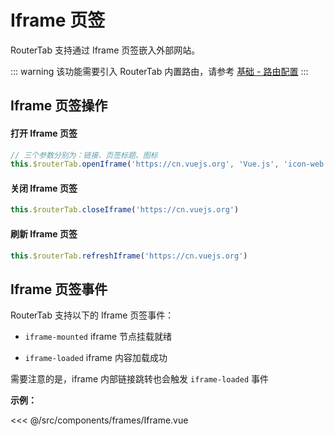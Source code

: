 # Iframe 页签

RouterTab 支持通过 Iframe 页签嵌入外部网站。

::: warning
该功能需要引入 RouterTab 内置路由，请参考 [基础 - 路由配置](README.md#路由配置)
:::

## Iframe 页签操作

<doc-links api="#routertab-openiframetab" demo="/default/" />

#### 打开 Iframe 页签

```js
// 三个参数分别为：链接、页签标题、图标
this.$routerTab.openIframe('https://cn.vuejs.org', 'Vue.js', 'icon-web')
```

#### 关闭 Iframe 页签

```js
this.$routerTab.closeIframe('https://cn.vuejs.org')
```

#### 刷新 Iframe 页签

```js
this.$routerTab.refreshIframe('https://cn.vuejs.org')
```

## Iframe 页签事件

RouterTab 支持以下的 Iframe 页签事件：

- `iframe-mounted` iframe 节点挂载就绪

- `iframe-loaded` iframe 内容加载成功

需要注意的是，iframe 内部链接跳转也会触发 `iframe-loaded` 事件

<doc-links api="#iframe-mounted" demo="/iframe/" />

**示例：**

<<< @/src/components/frames/Iframe.vue
